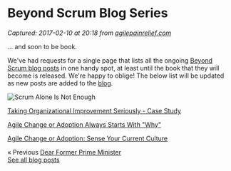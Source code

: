 # Beyond Scrum Blog Series

_Captured: 2017-02-10 at 20:18 from [agilepainrelief.com](https://agilepainrelief.com/notesfromatooluser/2017/01/beyond-scrum-blog-series.html?utm_content=buffer63fac&utm_medium=social&utm_source=twitter.com&utm_campaign=buffer#.WJ4R4Ne1KaM)_

… and soon to be book.

We've had requests for a single page that lists all the ongoing [Beyond Scrum blog posts](https://agilepainrelief.com/notesfromatooluser/category/agile/beyond-scrum) in one handy spot, at least until the book that they will become is released. We're happy to oblige! The below list will be updated as new posts are added to the [blog](https://agilepainrelief.com/notesfromatooluser).

![Scrum Alone Is Not Enough](https://agilepainrelief.com/wp-content/uploads/2015/01/scrum-alone-not-enough-2-1024x985.jpg)

[Taking Organizational Improvement Seriously - Case Study](https://agilepainrelief.com/notesfromatooluser/2015/11/taking-organizational-improvement-seriously-case-study.html)

[Agile Change or Adoption Always Starts With "Why"](https://agilepainrelief.com/notesfromatooluser/2016/03/agile-change-or-adoption-always-starts-with-why.html)

[Agile Change or Adoption: Sense Your Current Culture](https://agilepainrelief.com/notesfromatooluser/2016/04/agile-change-or-adoption-sense-your-current-culture.html)

« Previous [Dear Former Prime Minister](https://agilepainrelief.com/notesfromatooluser/2016/12/dear-former-prime-minister.html)  
[See all blog posts](http://agilepainrelief.com/notesfromatooluser/)
